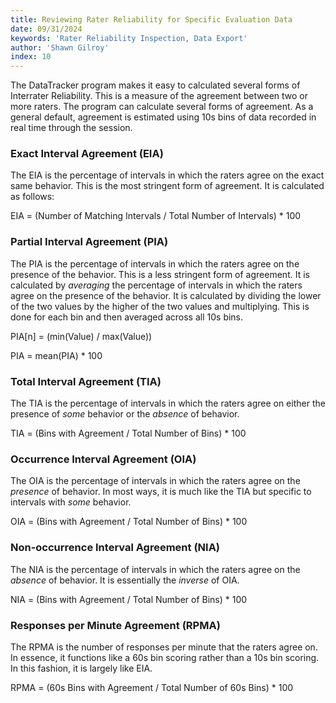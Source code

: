```yaml
---
title: Reviewing Rater Reliability for Specific Evaluation Data
date: 09/31/2024
keywords: 'Rater Reliability Inspection, Data Export'
author: 'Shawn Gilroy'
index: 10
---
```


The DataTracker program makes it easy to calculated several forms of Interrater Reliability. This is a measure of the agreement between two or more raters. The program can calculate several forms of agreement. As a general default, agreement is estimated using 10s bins of data recorded in real time through the session.

### Exact Interval Agreement (EIA)

The EIA is the percentage of intervals in which the raters agree on the exact same behavior. This is the most stringent form of agreement. It is calculated as follows:

EIA = (Number of Matching Intervals / Total Number of Intervals) \* 100

### Partial Interval Agreement (PIA)

The PIA is the percentage of intervals in which the raters agree on the presence of the behavior. This is a less stringent form of agreement. It is calculated by _averaging_ the percentage of intervals in which the raters agree on the presence of the behavior. It is calculated by dividing the lower of the two values by the higher of the two values and multiplying. This is done for each bin and then averaged across all 10s bins.

PIA[n] = (min(Value) / max(Value))

PIA = mean(PIA) \* 100

### Total Interval Agreement (TIA)

The TIA is the percentage of intervals in which the raters agree on either the presence of _some_ behavior or the _absence_ of behavior.

TIA = (Bins with Agreement / Total Number of Bins) \* 100

### Occurrence Interval Agreement (OIA)

The OIA is the percentage of intervals in which the raters agree on the _presence_ of behavior. In most ways, it is much like the TIA but specific to intervals with _some_ behavior.

OIA = (Bins with Agreement / Total Number of Bins) \* 100

### Non-occurrence Interval Agreement (NIA)

The NIA is the percentage of intervals in which the raters agree on the _absence_ of behavior. It is essentially the _inverse_ of OIA.

NIA = (Bins with Agreement / Total Number of Bins) \* 100

### Responses per Minute Agreement (RPMA)

The RPMA is the number of responses per minute that the raters agree on. In essence, it functions like a 60s bin scoring rather than a 10s bin scoring. In this fashion, it is largely like EIA.

RPMA = (60s Bins with Agreement / Total Number of 60s Bins) \* 100

